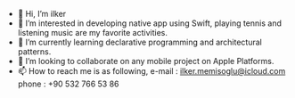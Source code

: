 - 👋 Hi, I’m ilker
- 👀 I’m interested in developing native app using Swift, playing tennis and listening music are my favorite activities.
- 🌱 I’m currently learning declarative programming and architectural patterns.
- 💞️ I’m looking to collaborate on any mobile project on Apple Platforms.
- 📫 How to reach me is as following, 
e-mail : ilker.memisoglu@icloud.com
phone  : +90 532 766 53 86 

<!---
ilkerym/ilkerym is a ✨ special ✨ repository because its `README.md` (this file) appears on your GitHub profile.
You can click the Preview link to take a look at your changes.
--->
